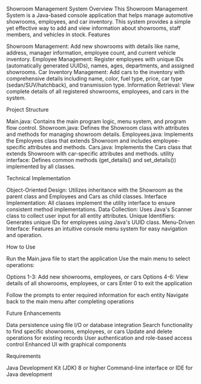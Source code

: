Showroom Management System
Overview
This Showroom Management System is a Java-based console application that helps manage automotive showrooms, employees, and car inventory. This system provides a simple yet effective way to add and view information about showrooms, staff members, and vehicles in stock.
Features

Showroom Management: Add new showrooms with details like name, address, manager information, employee count, and current vehicle inventory.
Employee Management: Register employees with unique IDs (automatically generated UUIDs), names, ages, departments, and assigned showrooms.
Car Inventory Management: Add cars to the inventory with comprehensive details including name, color, fuel type, price, car type (sedan/SUV/hatchback), and transmission type.
Information Retrieval: View complete details of all registered showrooms, employees, and cars in the system.

Project Structure

Main.java: Contains the main program logic, menu system, and program flow control.
Showroom.java: Defines the Showroom class with attributes and methods for managing showroom details.
Employees.java: Implements the Employees class that extends Showroom and includes employee-specific attributes and methods.
Cars.java: Implements the Cars class that extends Showroom with car-specific attributes and methods.
utility interface: Defines common methods (get_details() and set_details()) implemented by all classes.

Technical Implementation

Object-Oriented Design: Utilizes inheritance with the Showroom as the parent class and Employees and Cars as child classes.
Interface Implementation: All classes implement the utility interface to ensure consistent method implementations.
Data Collection: Uses Java's Scanner class to collect user input for all entity attributes.
Unique Identifiers: Generates unique IDs for employees using Java's UUID class.
Menu-Driven Interface: Features an intuitive console menu system for easy navigation and operation.

How to Use

Run the Main.java file to start the application
Use the main menu to select operations:

Options 1-3: Add new showrooms, employees, or cars
Options 4-6: View details of all showrooms, employees, or cars
Enter 0 to exit the application


Follow the prompts to enter required information for each entity
Navigate back to the main menu after completing operations

Future Enhancements

Data persistence using file I/O or database integration
Search functionality to find specific showrooms, employees, or cars
Update and delete operations for existing records
User authentication and role-based access control
Enhanced UI with graphical components

Requirements

Java Development Kit (JDK) 8 or higher
Command-line interface or IDE for Java development

